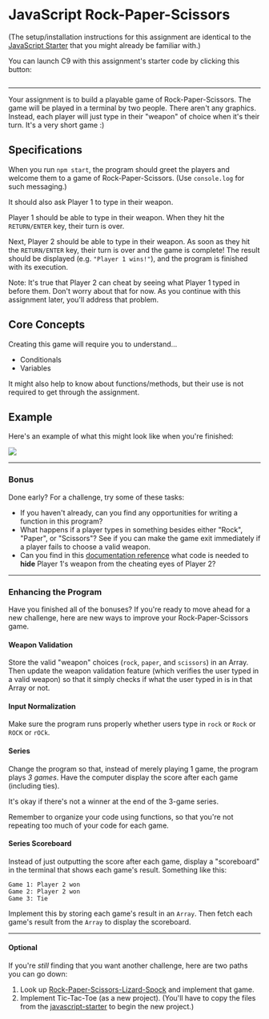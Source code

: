 JavaScript Rock-Paper-Scissors
==============================

(The setup/installation instructions for this assignment are identical to the [JavaScript Starter](https://github.com/omahacodeschool/javascript-starter#readme) that you might already be familiar with.)

You can launch C9 with this assignment's starter code by clicking this button:

<a href="https://c9.io/auth/github?r=https%3A%2F%2Fc9.io%2Fopen%2F%3Fclone_url%3Dgit%2540github.com%253Aomahacodeschool%252Fjavascript-rps.git"><img src="https://cl.ly/mld9/create-workspace.png" alt=""></a>

---

Your assignment is to build a playable game of Rock-Paper-Scissors. The game will be played in a terminal by two people. There aren't any graphics. Instead, each player will just type in their "weapon" of choice when it's their turn. It's a very short game :)

## Specifications

When you run `npm start`, the program should greet the players and welcome them to a game of Rock-Paper-Scissors. (Use `console.log` for such messaging.)

It should also ask Player 1 to type in their weapon.

Player 1 should be able to type in their weapon. When they hit the `RETURN/ENTER` key, their turn is over.

Next, Player 2 should be able to type in their weapon. As soon as they hit the `RETURN/ENTER` key, their turn is over and the game is complete! The result should be displayed (e.g. `"Player 1 wins!"`), and the program is finished with its execution.

Note: It's true that Player 2 can cheat by seeing what Player 1 typed in before them. Don't worry about that for now. As you continue with this assignment later, you'll address that problem.

## Core Concepts

Creating this game will require you to understand...

- Conditionals
- Variables

It might also help to know about functions/methods, but their use is not required to get through the assignment.

## Example

Here's an example of what this might look like when you're finished:

![](https://cl.ly/mwVb/Screen%20Recording%202017-10-06%20at%2006.20%20PM.gif)

---

### Bonus

Done early? For a challenge, try some of these tasks:

- If you haven't already, can you find any opportunities for writing a function in this program?
- What happens if a player types in something besides either "Rock", "Paper", or "Scissors"? See if you can make the game exit immediately if a player fails to choose a valid weapon.
- Can you find in this [documentation reference](https://github.com/anseki/readline-sync) what code is needed to **hide** Player 1's weapon from the cheating eyes of Player 2?

---

### Enhancing the Program

Have you finished all of the bonuses? If you're ready to move ahead for a new challenge, here are new ways to improve your Rock-Paper-Scissors game.

#### Weapon Validation

Store the valid "weapon" choices (`rock`, `paper`, and `scissors`) in an Array. Then update the weapon validation feature (which verifies the user typed in a valid weapon) so that it simply checks if what the user typed in is in that Array or not.

#### Input Normalization

Make sure the program runs properly whether users type in `rock` or `Rock` or `ROCK` or `rOCk`.

#### Series

Change the program so that, instead of merely playing 1 game, the program plays _3 games_. Have the computer display the score after each game (including ties).

It's okay if there's not a winner at the end of the 3-game series.

Remember to organize your code using functions, so that you're not repeating too much of your code for each game.

#### Series Scoreboard

Instead of just outputting the score after each game, display a "scoreboard" in the terminal that shows each game's result. Something like this:

```
Game 1: Player 2 won
Game 2: Player 2 won
Game 3: Tie
```

Implement this by storing each game's result in an `Array`. Then fetch each game's result from the `Array` to display the scoreboard.

---

#### Optional

If you're _still_ finding that you want another challenge, here are two paths you can go down:

1. Look up [Rock-Paper-Scissors-Lizard-Spock](https://www.google.com/search?q=rock+paper+scissors+lizard+spock&oq=rock+paper+scirr&aqs=chrome.3.69i57j0l5.2864j0j7&sourceid=chrome&ie=UTF-8) and implement that game.
2. Implement Tic-Tac-Toe (as a new project). (You'll have to copy the files from the [javascript-starter](https://github.com/omahacodeschool/javascript-starter) to begin the new project.)
